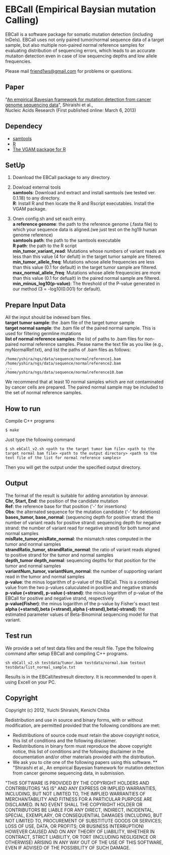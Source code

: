 EBCall (Empirical Baysian mutation Calling)
===========

EBCall is a software package for somatic mutation detection (including InDels). EBCall uses not only paired tumor/normal sequence data of a target sample, but also multiple non-paired normal reference samples for evaluating distribution of sequencing errors, which leads to an accurate mutaiton detection even in case of low sequencing depths and low allele frequencies.

Please mail friend1ws@gmail.com for problems or questions.



Paper
----------

"[An empirical Bayesian framework for mutation detection from cancer genome sequencing data](http://nar.oxfordjournals.org/content/early/2013/03/06/nar.gkt126.abstract)", Shiraishi et al.,  
Nucleic Acids Research (First published online: March 6, 2013)

Dependecy
----------

* [samtools](http://samtools.sourceforge.net/)
* [R](http://www.r-project.org/)
* [The VGAM package for R](http://cran.r-project.org/web/packages/VGAM/index.html)


SetUp
----------

1. Download the EBCall package to any directory.

2. Dowload external tools  
 **samtools**: Download and extract and install samtools (we tested ver. 0.1.18) to any directory.  
 **R**: Install R and then locate the R and Rscript executables. Install the VGAM package.

3. Onen config.sh and set each entry.  
 **a reference genome**: the path to the reference genome (.fasta file) to which your sequence data is aligned.(we just test on the hg19 human genome reference)  
 **samtools path**: the path to the samtools executable  
 **R path**: the path to the R script  
 **min_tumor_variant_read**: Mutations whose numbers of variant reads are less than this value (4 for defult) in the target tumor sample are filtered.  
 **min_tumor_allele_freq**: Mutations whose allele frequencies are less than this value (0.1 for default) in the target tumor sample are filtered.  
 **max_normal_allele_freq**: Mutations whose allele frequencies are more than this value (0.1 for defualt) in the paired normal sample are filtered.  
 **min_minus_log10(p-value)**: The threshold of the P-value generated in our method (3 = -log10(0.001) for default).
		


Prepare Input Data
----------

All the input should be indexed bam files.  
**target tumor sample**: the .bam file of the target tumor sample  
**target normal sample**: the .bam file of the paired normal sample. This is used for filtering germline mutations  
**list of normal reference samples**: the list of paths to .bam files for non-paired normal reference samples. Please name the text file as you like (e.g., myNormalRef.txt), and list the paths of .bam files as follows:  

	/home/yshira/ngs/data/sequence/normalreference1.bam
	/home/yshira/ngs/data/sequence/normalreference2.bam
	...
	/home/yshira/ngs/data/sequence/normalreference10.bam
	
We recommend that at least 10 normal samples which are not contaminated by cancer cells are prepared. The paired normal sample may be included to the set of normal reference samples. 
	
How to run
---

Compile C++ programs

	$ make

Just type the following command

	$ sh ebCall_v2.sh <path to the target tumor bam file> <path to the target normal bam file> <path to the output directory> <path to the text file of the list for normal reference samples>

Then you will get the output under the specified output directory.


Output
---

The format of the result is suitable for adding annotation by annovar.  
**Chr, Start, End**: the position of the candidate mutation  
**Ref**: the reference base for that position ('-' for insertions)  	
**Obs**: the alternated sequence for the mutation candidate ('-' for deletions)  
**bases_tumor, base_normal**: (sequencing depth for positive strand: the number of variant reads for positive strand: sequencing depth for negative strand: the number of variant read for negative strand) for both tumor and normal samples  
**misRate_tumor,misRate_normal**: the mismatch rates computed in the tumor and normal samples  
**strandRatio_tumor, strandRatio_normal**: the ratio of variant reads aligned to positive strand for the tumor and normal samples  
**depth_tumor depth_normal**: sequencing depths for that position for the tumor and normal samples  
**variantNum_tumor, variantNum_normal**: the number of supporting variant read in the tumor and normal samples  	
**p-value**: the minus logarithm of p-value of the EBCall. This is a combined value from the two p-values caluculated in positive and negative strands  
**p-value (+strand), p-value (-strand)**: the minus logarithm of p-value of the EBCall for positive and negative strand, respectively  
**p-value(Fisher)**: the minus logarithm of the p-value by Fisher's exact test  
**alpha (+starnd),beta (+strand),alpha (-strand),beta(-strand)**: the estimated parameter values of Beta-Binominal sequencing model for that variant.

Test run
----------
We provide a set of test data files and the result file. Type the following command after setup EBCall and compiling C++ programs.

	sh ebCall_v2.sh testdata/tumor.bam testdata/normal.bam testout testdata/list_normal_sample.txt

Results is in the EBCall/testresult directory. It is recommended to open it using Excell on your PC.  
  

Copyright
----------
Copyright (c) 2012, Yuichi Shiraishi, Kenichi Chiba

Redistribution and use in source and binary forms, with or without modification, are permitted provided that the following conditions are met:
  * Redistributions of source code must retain the above copyright notice, this list of conditions and the following disclaimer.
  * Redistributions in binary form must reproduce the above copyright notice, this list of conditions and the following disclaimer in the documentation and/or other materials provided with the distribution.
  * We ask you to cite one of the following papers using this software.
  	** "Shiraishi et al., An empirical Bayesian framework for mutation detection from cancer genome sequencing data, in submission.

"THIS SOFTWARE IS PROVIDED BY THE COPYRIGHT HOLDERS AND CONTRIBUTORS "AS IS" AND ANY EXPRESS OR IMPLIED WARRANTIES, INCLUDING, BUT NOT LIMITED TO, THE IMPLIED WARRANTIES OF MERCHANTABILITY AND FITNESS FOR A PARTICULAR PURPOSE ARE DISCLAIMED. IN NO EVENT SHALL THE COPYRIGHT HOLDER OR CONTRIBUTORS BE LIABLE FOR ANY DIRECT, INDIRECT, INCIDENTAL, SPECIAL, EXEMPLARY, OR CONSEQUENTIAL DAMAGES (INCLUDING, BUT NOT LIMITED TO, PROCUREMENT OF SUBSTITUTE GOODS OR SERVICES; LOSS OF USE, DATA, OR PROFITS; OR BUSINESS INTERRUPTION) HOWEVER CAUSED AND ON ANY THEORY OF LIABILITY, WHETHER IN CONTRACT, STRICT LIABILITY, OR TORT (INCLUDING NEGLIGENCE OR OTHERWISE) ARISING IN ANY WAY OUT OF THE USE OF THIS SOFTWARE, EVEN IF ADVISED OF THE POSSIBILITY OF SUCH DAMAGE. 

